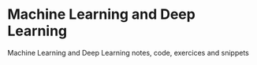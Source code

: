 # Machine Learning and Deep Learning
Machine Learning and Deep Learning notes, code, exercices and snippets
